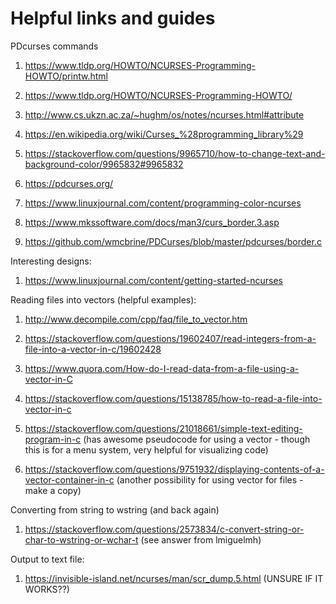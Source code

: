 # Helpful links and guides

PDcurses commands


1) https://www.tldp.org/HOWTO/NCURSES-Programming-HOWTO/printw.html 

2) https://www.tldp.org/HOWTO/NCURSES-Programming-HOWTO/

3) http://www.cs.ukzn.ac.za/~hughm/os/notes/ncurses.html#attribute

4) https://en.wikipedia.org/wiki/Curses_%28programming_library%29

5) https://stackoverflow.com/questions/9965710/how-to-change-text-and-background-color/9965832#9965832

6) https://pdcurses.org/

7) https://www.linuxjournal.com/content/programming-color-ncurses

8) https://www.mkssoftware.com/docs/man3/curs_border.3.asp

9) https://github.com/wmcbrine/PDCurses/blob/master/pdcurses/border.c


Interesting designs:


1) https://www.linuxjournal.com/content/getting-started-ncurses


Reading files into vectors (helpful examples):

1) http://www.decompile.com/cpp/faq/file_to_vector.htm

2) https://stackoverflow.com/questions/19602407/read-integers-from-a-file-into-a-vector-in-c/19602428

3) https://www.quora.com/How-do-I-read-data-from-a-file-using-a-vector-in-C

4) https://stackoverflow.com/questions/15138785/how-to-read-a-file-into-vector-in-c

5) https://stackoverflow.com/questions/21018661/simple-text-editing-program-in-c  (has awesome pseudocode for using a vector - though this is for a menu system, very helpful for visualizing code)

6) https://stackoverflow.com/questions/9751932/displaying-contents-of-a-vector-container-in-c (another possibility for using vector for files - make a copy)

Converting from string to wstring (and back again)

1) https://stackoverflow.com/questions/2573834/c-convert-string-or-char-to-wstring-or-wchar-t (see answer from lmiguelmh)

Output to text file:

1) https://invisible-island.net/ncurses/man/scr_dump.5.html (UNSURE IF IT WORKS??)